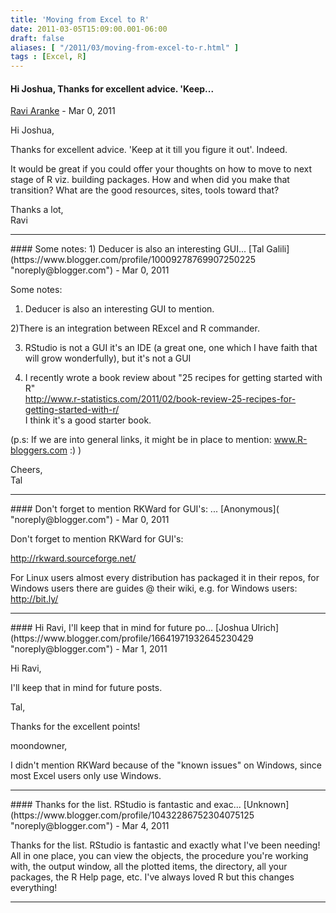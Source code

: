 ```yaml
---
title: 'Moving from Excel to R'
date: 2011-03-05T15:09:00.001-06:00
draft: false
aliases: [ "/2011/03/moving-from-excel-to-r.html" ]
tags : [Excel, R]
---
```


#### Hi Joshua, Thanks for excellent advice. 'Keep...
[Ravi Aranke](https://www.blogger.com/profile/08706098376170260290 "noreply@blogger.com") - <time datetime="2011-03-05T23:03:13.473-06:00">Mar 0, 2011</time>

Hi Joshua,  
  
Thanks for excellent advice. 'Keep at it till you figure it out'. Indeed.  
  
It would be great if you could offer your thoughts on how to move to next stage of R viz. building packages. How and when did you make that transition? What are the good resources, sites, tools toward that?  
  
Thanks a lot,  
Ravi
<hr />
#### Some notes: 1) Deducer is also an interesting GUI...
[Tal Galili](https://www.blogger.com/profile/10009278769907250225 "noreply@blogger.com") - <time datetime="2011-03-05T23:48:56.434-06:00">Mar 0, 2011</time>

Some notes:  
  
1) Deducer is also an interesting GUI to mention.  
  
2)There is an integration between RExcel and R commander.  
  
3) RStudio is not a GUI it's an IDE (a great one, one which I have faith that will grow wonderfully), but it's not a GUI  
  
4) I recently wrote a book review about "25 recipes for getting started with R"  
http://www.r-statistics.com/2011/02/book-review-25-recipes-for-getting-started-with-r/  
I think it's a good starter book.  
  
(p.s: If we are into general links, it might be in place to mention: www.R-bloggers.com :) )  
  
Cheers,  
Tal
<hr />
#### Don't forget to mention RKWard for GUI's: ...
[Anonymous]( "noreply@blogger.com") - <time datetime="2011-03-06T05:06:02.073-06:00">Mar 0, 2011</time>

Don't forget to mention RKWard for GUI's:  
  
http://rkward.sourceforge.net/  
  
For Linux users almost every distribution has packaged it in their repos, for Windows users there are guides @ their wiki, e.g. for Windows users: http://bit.ly/
<hr />
#### Hi Ravi, I'll keep that in mind for future po...
[Joshua Ulrich](https://www.blogger.com/profile/16641971932645230429 "noreply@blogger.com") - <time datetime="2011-03-06T19:32:08.984-06:00">Mar 1, 2011</time>

Hi Ravi,  
  
I'll keep that in mind for future posts.  
  
Tal,  
  
Thanks for the excellent points!  
  
moondowner,  
  
I didn't mention RKWard because of the "known issues" on Windows, since most Excel users only use Windows.
<hr />
#### Thanks for the list. RStudio is fantastic and exac...
[Unknown](https://www.blogger.com/profile/10432286752304075125 "noreply@blogger.com") - <time datetime="2011-03-09T20:08:54.596-06:00">Mar 4, 2011</time>

Thanks for the list. RStudio is fantastic and exactly what I've been needing! All in one place, you can view the objects, the procedure you're working with, the output window, all the plotted items, the directory, all your packages, the R Help page, etc. I've always loved R but this changes everything!
<hr />
